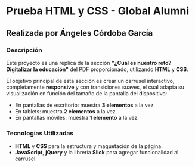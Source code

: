 # Prueba HTML y CSS - Global Alumni

## Realizada por Ángeles Córdoba García

### Descripción

Este proyecto es una réplica de la sección **"¿Cuál es nuestro reto? Digitalizar la educación"** del PDF proporcionado, utilizando **HTML** y **CSS**.

El objetivo principal de esta sección es crear un carrusel interactivo, completamente **responsive** y con transiciones suaves, el cual adapta su visualización en función del tamaño de la pantalla del dispositivo:

- En pantallas de escritorio: muestra **3 elementos** a la vez.
- En tablets: muestra **2 elementos** a la vez.
- En pantallas móviles: muestra **1 elemento** a la vez.

### Tecnologías Utilizadas

- **HTML** y **CSS** para la estructura y maquetación de la página.
- **JavaScript**, **jQuery** y la librería **Slick** para agregar funcionalidad al carrusel.
